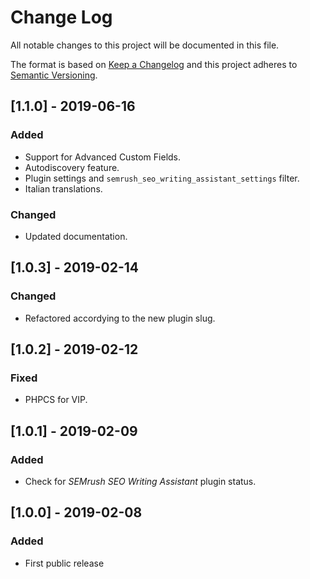 # Change Log
All notable changes to this project will be documented in this file.

The format is based on [Keep a Changelog](http://keepachangelog.com/)
and this project adheres to [Semantic Versioning](http://semver.org/).

## [1.1.0] - 2019-06-16
### Added
 - Support for Advanced Custom Fields.
 - Autodiscovery feature.
 - Plugin settings and `semrush_seo_writing_assistant_settings` filter.
 - Italian translations.

### Changed
 - Updated documentation.

## [1.0.3] - 2019-02-14
### Changed
 - Refactored accordying to the new plugin slug.

## [1.0.2] - 2019-02-12
### Fixed
 - PHPCS for VIP.

## [1.0.1] - 2019-02-09
### Added
 - Check for _SEMrush SEO Writing Assistant_ plugin status.

## [1.0.0] - 2019-02-08
### Added
 - First public release
